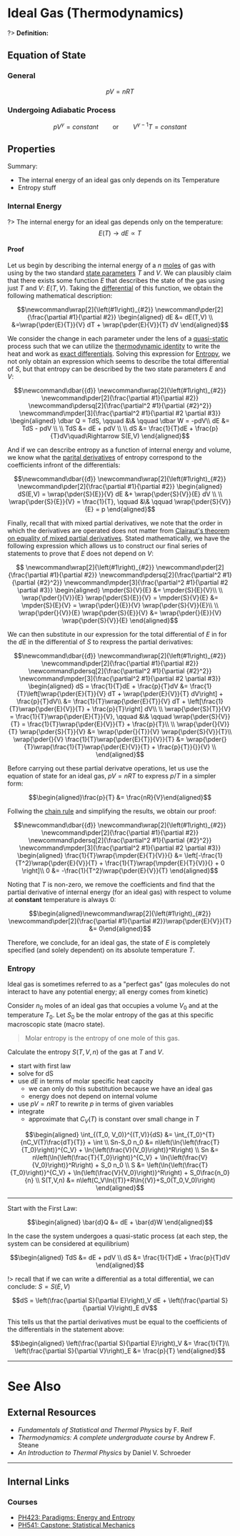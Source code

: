 # Ideal Gas (Thermodynamics)

?> **Definition:**

## Equation of State

### General

$$pV=nRT$$

### Undergoing Adiabatic Process

$$pV^\gamma = constant \qquad\text{or}\qquad V^{\gamma-1}T = constant$$

## Properties

Summary:

  - The internal energy of an ideal gas only depends on its Temperature
  - Entropy stuff

### Internal Energy

?> The internal energy for an ideal gas depends only on the temperature: $$E(T)\rightarrow dE\propto T$$

#### Proof

Let us begin by describing the internal energy of a $n$ [moles](/chem/Moles.md) of gas with using by the two standard [state parameters](/physics/Thermodynamics/Systems#State-Parameters.md) $T$ and $V$. We can plausibly claim that there exists some function $E$ that describes the state of the gas using just $T$ and $V$: $E(T,V)$. Taking the [differential](/maths/Differentials.md) of this function, we obtain the following mathematical description:

$$\newcommand\wrap[2]{\left(#1\right)_{#2}}
\newcommand\pder[2]{\frac{\partial #1}{\partial #2}}
\begin{aligned}
dE &= dE(T,V) \\
&=\wrap{\pder{E}{T}}{V} dT + \wrap{\pder{E}{V}}{T} dV
\end{aligned}$$

We consider the change in each parameter under the lens of a [quasi-static](/physics/Thermodynamics/Processes#Quasistatic.md) process such that we can utilize the [thermodynamic identity](/physics/Thermodynamics/Functions#Thermodynamic-Identity.md) to write the heat and work as [exact differentials](/maths/Differentials#Exact.md). Solving this expression for [Entropy](/physics/Thermodynamics/Entropy.md), we not only obtain an expression which seems to describe the total differential of $S$, but that entropy can be described by the two state parameters $E$ and $V$:

$$\newcommand\dbar{{đ}}
\newcommand\wrap[2]{\left(#1\right)_{#2}}
\newcommand\pder[2]{\frac{\partial #1}{\partial #2}}
\newcommand\pdersq[2]{\frac{\partial^2 #1}{\partial {#2}^2}}
\newcommand\mpder[3]{\frac{\partial^2 #1}{\partial #2 \partial #3}}
\begin{aligned}
\dbar Q = TdS, \qquad &\& \qquad \dbar W = -pdV\\
dE &= TdS - pdV \\
\\
TdS &= dE + pdV \\
\\
dS &= \frac{1}{T}dE + \frac{p}{T}dV\quad\Rightarrow S(E,V)
\end{aligned}$$

And if we can describe entropy as a function of internal energy and volume, we know what the [parital derivatives](/maths/PartialDerivatives.md) of entropy correspond to the coefficients infront of the differentials:

$$\newcommand\dbar{{đ}}
\newcommand\wrap[2]{\left(#1\right)_{#2}}
\newcommand\pder[2]{\frac{\partial #1}{\partial #2}}
\begin{aligned}
dS(E,V) = \wrap{\pder{S}{E}}{V} dE &+ \wrap{\pder{S}{V}}{E} dV \\
\\
\wrap{\pder{S}{E}}{V} = \frac{1}{T}, \qquad &\& \qquad \wrap{\pder{S}{V}}{E} = p
\end{aligned}$$

Finally, recall that with mixed partial derivatives, we note that the order in which the derivatives are operated does not matter from [Clairaut's theorem on equality of mixed partial derivatives](/maths/PartialDerivatives#Clairaut's-Theorem.md). Stated mathematically, we have the following expression which allows us to construct our final series of statements to prove that $E$ does not depend on $V$:

$$
\newcommand\wrap[2]{\left(#1\right)_{#2}}
\newcommand\pder[2]{\frac{\partial #1}{\partial #2}}
\newcommand\pdersq[2]{\frac{\partial^2 #1}{\partial {#2}^2}}
\newcommand\mpder[3]{\frac{\partial^2 #1}{\partial #2 \partial #3}}
\begin{aligned}
\mpder{S}{V}{E} &= \mpder{S}{E}{V}\\
\\
\wrap{\pder{}{V}}{E} \wrap{\pder{S}{E}}{V} = \mpder{S}{V}{E} &= \mpder{S}{E}{V} = \wrap{\pder{}{E}}{V} \wrap{\pder{S}{V}}{E}\\
\\
\wrap{\pder{}{V}}{E} \wrap{\pder{S}{E}}{V} &= \wrap{\pder{}{E}}{V} \wrap{\pder{S}{V}}{E}
\end{aligned}$$

We can then substitute in our expression for the total differential of $E$ in for the $dE$ in the differential of $S$ to rexpress the partial derivatives:

$$\newcommand\dbar{{đ}}
\newcommand\wrap[2]{\left(#1\right)_{#2}}
\newcommand\pder[2]{\frac{\partial #1}{\partial #2}}
\newcommand\pdersq[2]{\frac{\partial^2 #1}{\partial {#2}^2}}
\newcommand\mpder[3]{\frac{\partial^2 #1}{\partial #2 \partial #3}}
\begin{aligned}
dS = \frac{1}{T}dE + \frac{p}{T}dV &= \frac{1}{T}\left[\wrap{\pder{E}{T}}{V} dT + \wrap{\pder{E}{V}}{T} dV\right] + \frac{p}{T}dV\\
&= \frac{1}{T}\wrap{\pder{E}{T}}{V} dT + \left[\frac{1}{T}\wrap{\pder{E}{V}}{T} + \frac{p}{T}\right] dV\\
\\
\wrap{\pder{S}{T}}{V} = \frac{1}{T}\wrap{\pder{E}{T}}{V}, \qquad &\& \qquad \wrap{\pder{S}{V}}{T} = \frac{1}{T}\wrap{\pder{E}{V}}{T} + \frac{p}{T}\\
\\
\wrap{\pder{}{V}}{T} \wrap{\pder{S}{T}}{V} &= \wrap{\pder{}{T}}{V} \wrap{\pder{S}{V}}{T}\\
\wrap{\pder{}{V} \frac{1}{T}\wrap{\pder{E}{T}}{V}}{T} &= \wrap{\pder{}{T}\wrap{\frac{1}{T}\wrap{\pder{E}{V}}{T} + \frac{p}{T}}{}}{V} \\
\end{aligned}$$

Before carrying out these partial derivatve operations, let us use the equation of state for an ideal gas, $pV=nRT$ to express $p/T$ in a simpler form:

$$\begin{aligned}\frac{p}{T} &= \frac{nR}{V}\end{aligned}$$

Follwing the [chain rule](/maths/PartialDerivatives#Chain-Rule.md) and simplifying the results, we obtain our proof:

$$\newcommand\dbar{{đ}}
\newcommand\wrap[2]{\left(#1\right)_{#2}}
\newcommand\pder[2]{\frac{\partial #1}{\partial #2}}
\newcommand\pdersq[2]{\frac{\partial^2 #1}{\partial {#2}^2}}
\newcommand\mpder[3]{\frac{\partial^2 #1}{\partial #2 \partial #3}}
\begin{aligned}
\frac{1}{T}\wrap{\mpder{E}{T}{V}}{} &= \left[-\frac{1}{T^2}\wrap{\pder{E}{V}}{T} + \frac{1}{T}\wrap{\mpder{E}{T}{V}}{} + 0 \right]\\
0 &= -\frac{1}{T^2}\wrap{\pder{E}{V}}{T}
\end{aligned}$$

Noting that $T$ is non-zero, we remove the coefficients and find that the partial derivative of internal energy (for an ideal gas) with respect to volume at **constant** temperature is always $0$:

$$\begin{aligned}\newcommand\wrap[2]{\left(#1\right)_{#2}}
\newcommand\pder[2]{\frac{\partial #1}{\partial #2}}\wrap{\pder{E}{V}}{T} &= 0\end{aligned}$$

Therefore, we conclude, for an ideal gas, the state of $E$ is completely specified (and solely dependent) on its absolute temperature $T$.

### Entropy

Ideal gas is sometimes referred to as a "perfect gas" (gas molecules do not interact to have any potential energy; all energy comes from kinetic)

Consider $n_0$ moles of an ideal gas that occupies a volume $V_0$ and at the temperature $T_0$. Let $S_0$ be the molar entropy of the gas at this specific macroscopic state (macro state).

> Molar entropy is the entropy of one mole of this gas.

Calculate the entropy $S(T,V,n)$ of the gas at $T$ and $V$.

- start with first law
- solve for dS
- use $dE$ in terms of molar specific heat capcity
  - we can only do this substitution because we have an ideal gas
  - energy does not depend on internal volume
- use $pV=nRT$ to rewrite $p$ in terms of given variables
- integrate
  - approximate that $C_V(T)$ is constant over small change in $T$


$$\begin{aligned}
\int_{(T_0, V_0)}^{(T,V)}{dS} &= \int_{T_0}^{T}{nC_V(T)\frac{dT}{T}} + \int \\
Sn-S_0 n_0 &= n\left(\ln{\left(\frac{T}{T_0}\right)}^{C_V} + \ln{\left(\frac{V}{V_0}\right)}^R\right) \\
Sn &= n\left(\ln{\left(\frac{T}{T_0}\right)}^{C_V} + \ln{\left(\frac{V}{V_0}\right)}^R\right) + S_0 n_0 \\
S &= \left(\ln{\left(\frac{T}{T_0}\right)}^{C_V} + \ln{\left(\frac{V}{V_0}\right)}^R\right) + S_0\frac{n_0}{n} \\
S(T,V,n) &= n\left(C_V\ln{(T)}+R\ln{(V)}+S_0(T_0,V_0)\right)
\end{aligned}$$

---

Start with the First Law:

$$\begin{aligned}
\bar{d}Q &= dE + \bar{d}W
\end{aligned}$$

In the case the system undergoes a quasi-static process (at each step, the system can be considered at equilibrium)

$$\begin{aligned}
TdS &= dE + pdV \\
dS &= \frac{1}{T}dE + \frac{p}{T}dV
\end{aligned}$$

!> recall that if we can write a differential as a total differential, we can conclude: $S=S(E,V)$

$$dS = \left(\frac{\partial S}{\partial E}\right)_V dE + \left(\frac{\partial S}{\partial V}\right)_E dV$$

This tells us that the partial derivatives must be equal to the coefficients of the differentials in the statement above:

$$\begin{aligned}
\left(\frac{\partial S}{\partial E}\right)_V &= \frac{1}{T}\\
\left(\frac{\partial S}{\partial V}\right)_E &= \frac{p}{T}
\end{aligned}$$


---

# See Also

## External Resources

- *Fundamentals of Statistical and Thermal Physics* by F. Reif
- *Thermodynamics: A complete undergraduate course* by Andrew F. Steane
- *An Introduction to Thermal Physics* by Daniel V. Schroeder

---

## Internal Links
### Courses

- [PH423: Paradigms: Energy and Entropy ](/courses/PH423.md)
- [PH541: Capstone: Statistical Mechanics](/courses/PH541.md)
